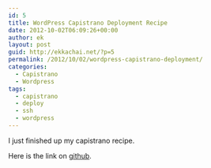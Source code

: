 ```yaml
---
id: 5
title: WordPress Capistrano Deployment Recipe
date: 2012-10-02T06:09:26+00:00
author: ek
layout: post
guid: http://ekkachai.net/?p=5
permalink: /2012/10/02/wordpress-capistrano-deployment/
categories:
  - Capistrano
  - Wordpress
tags:
  - capistrano
  - deploy
  - ssh
  - wordpress
---
```

I just finished up my capistrano recipe.

Here is the link on <a title="wordpress capistrano " href="https://github.com/ekka21/Wordpress-Capistrano-Deploy" target="_blank">github</a>.